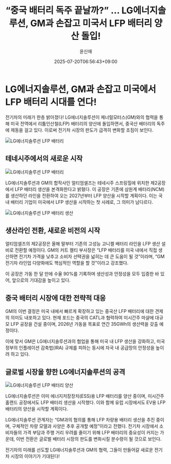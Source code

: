 ﻿---
title: "“중국 배터리 독주 끝날까?” … LG에너지솔루션, GM과 손잡고 미국서 LFP 배터리 양산 돌입!"
description: "## 중국 배터리 독주에 LG에너지솔루션, 미국서 맞불 GM과 손잡고 LFP 본격 양산 ..."
date: 2025-07-20T06:56:43+09:00
author: "윤신애"
categories: ["automotive"]
tags: ["뉴스", "이슈", "GM", "LFP배터리", "LG에너지솔루션", "전기차", "배터리산업"]
hash: 56e602f8
source_url: "https://www.reportera.co.kr/car/lg-energy-solution-lfp-battery-production/"
url: "/automotive/junggug-baeteori-dogju-ggeutnalgga/"
images: ["https://imagedelivery.net/BhPWbivJAhTvor9c-8lV2w/e93e0db6-5ce0-404a-08bd-60d7b885cb00/public", "https://imagedelivery.net/BhPWbivJAhTvor9c-8lV2w/af571be0-ea4c-46b4-a215-1266d8155500/public", "https://imagedelivery.net/BhPWbivJAhTvor9c-8lV2w/92b66e37-1448-4b53-1057-6c19503bf600/public", "https://imagedelivery.net/BhPWbivJAhTvor9c-8lV2w/a946eb5a-cad2-42de-2e9a-2481f0616800/public"]
thumbnail: "https://imagedelivery.net/BhPWbivJAhTvor9c-8lV2w/e93e0db6-5ce0-404a-08bd-60d7b885cb00/public"
image: "https://imagedelivery.net/BhPWbivJAhTvor9c-8lV2w/e93e0db6-5ce0-404a-08bd-60d7b885cb00/public"
featured_image: "https://imagedelivery.net/BhPWbivJAhTvor9c-8lV2w/e93e0db6-5ce0-404a-08bd-60d7b885cb00/public"
image_width: 1200
image_height: 630
slug: "junggug-baeteori-dogju-ggeutnalgga"
type: "post"
layout: "single"
news_keywords: "뉴스, 이슈, GM, LFP배터리, LG에너지솔루션"
robots: "index, follow"
draft: false
---

# LG에너지솔루션, GM과 손잡고 미국에서 LFP 배터리 시대를 연다!

전기차의 미래가 한층 밝아졌다! LG에너지솔루션이 제너럴모터스(GM)와의 협력을 통해 미국 전역에서 리튬인산철(LFP) 배터리의 양산에 돌입하면서, 중국산 배터리의 독주에 제동을 걸고 있다. 이로써 전기차 시장의 판도가 급격히 변화할 조짐이 보인다.


![LG에너지솔루션 LFP 배터리](https://imagedelivery.net/BhPWbivJAhTvor9c-8lV2w/a946eb5a-cad2-42de-2e9a-2481f0616800/public)


## 테네시주에서의 새로운 시작


![LG에너지솔루션 LFP 배터리](https://imagedelivery.net/BhPWbivJAhTvor9c-8lV2w/92b66e37-1448-4b53-1057-6c19503bf600/public)


LG에너지솔루션과 GM의 합작사인 얼티엄셀즈는 테네시주 스프링힐에 위치한 제2공장에서 LFP 배터리 생산을 본격화한다고 밝혔다. 이 공장은 기존에 삼원계 배터리(NCM)를 생산하던 라인을 전환하여 오는 2027년부터 LFP 양산을 시작할 계획이다. 이는 국내 배터리 기업이 미국에서 LFP 생산을 시작하는 첫 사례로, 그 의미가 남다르다.


![LG에너지솔루션 LFP 배터리 생산](https://imagedelivery.net/BhPWbivJAhTvor9c-8lV2w/e93e0db6-5ce0-404a-08bd-60d7b885cb00/public)


## 생산라인 전환, 새로운 비전의 시작

얼티엄셀즈의 제2공장은 올해 말부터 기존의 고성능 고니켈 배터리 라인을 LFP 생산 설비로 전환할 예정이다. GM의 커트 켈티 부사장은 “LFP 배터리를 미국 내에서 직접 생산하면 전기차 가격을 낮추고 소비자 선택권을 넓히는 데 큰 도움이 될 것”이라며, “GM 전기차 라인업 다양화에도 핵심적인 역할을 할 것”이라고 강조했다.

이 공장은 가동 한 달 만에 수율 90%를 기록하며 생산성과 안정성을 모두 입증한 바 있어, 앞으로의 기대감을 높이고 있다.

## 중국 배터리 시장에 대한 전략적 대응

GM의 이번 결정은 미국 내에서 빠르게 확장하고 있는 중국산 LFP 배터리에 대한 견제의 의미도 내포하고 있다. 현재 포드는 중국의 CATL과 협력하여 미시간주 마샬에 대규모 LFP 공장을 건설 중이며, 2026년 가동을 목표로 연간 35GWh의 생산력을 갖출 예정이다.

이에 맞서 GM은 LG에너지솔루션과의 협업을 통해 미국 내 LFP 생산을 강화하고, 미국 정부의 인플레이션 감축법(IRA) 규제를 피하는 동시에 자국 내 공급망의 안정성을 높이려 하고 있다.

## 글로벌 시장을 향한 LG에너지솔루션의 공격


![LG에너지솔루션 LFP 배터리 양산](https://imagedelivery.net/BhPWbivJAhTvor9c-8lV2w/af571be0-ea4c-46b4-a215-1266d8155500/public)


LG에너지솔루션은 이미 에너지저장장치(ESS)용 LFP 배터리를 양산 중이며, 미시간주 홀랜드 공장에서도 LFP 배터리 생산을 시작했다. 이와 함께 유럽 시장에서도 EV용 LFP 배터리의 양산을 시작할 계획이다.

LG에너지솔루션 관계자는 “GM과의 협의를 통해 LFP 차량용 배터리 생산을 추진 중이며, 구체적인 차량 모델과 사양은 추후 공개할 예정”이라고 전했다. 전기차 시장에서 소비자들의 가격 부담과 주행 거리 우려를 줄이기 위해 LFP 배터리의 중요성이 커지는 가운데, 이번 전환은 글로벌 배터리 시장의 판도를 변화시킬 분수령이 될 것으로 보인다.

전기차의 미래를 선도할 LG에너지솔루션과 GM의 협력, 그들이 만들어갈 새로운 전기차 시장의 이야기가 기대된다!

